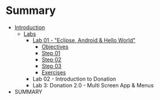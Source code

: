 # Summary

* [Introduction](README.md)
   * [Labs](labs.md)
       * [Lab 01 - "Eclipse, Android & Hello World"](lab_01.md)
           * [Objectives](session1/lab/md/objectives.md)
           * [Step 01](session1/lab/md/step01.md)
           * [Step 02](session1/lab/md/step02.md)
           * [Step 03](session1/lab/md/step03.md)
           * [Exercises](session1/lab/md/exercises.md)
       * Lab 02 - Introduction to Donation
       * Lab 3: Donation 2.0 - Multi Screen App & Menus 
* SUMMARY

